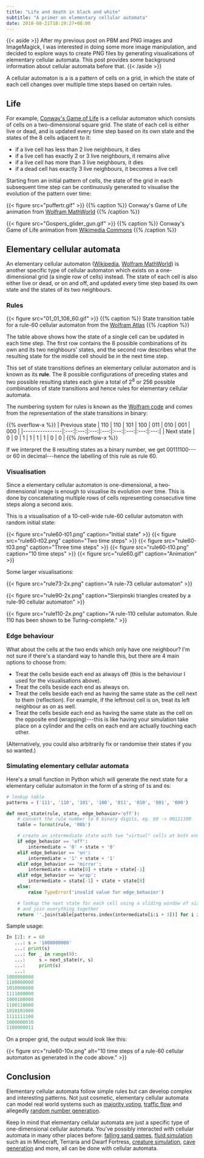 ```yaml
---
title: "Life and death in black and white"
subtitle: "A primer on elementary cellular automata"
date: 2018-08-21T18:19:27+08:00
---
```


{{< aside >}}
After my previous post on PBM and PNG images and ImageMagick, I was interested in doing some more image manipulation,
and decided to explore ways to create PNG files by generating visualisations of elementary cellular automata. This
post provides some background information about cellular automata before that.
{{< /aside >}}

A cellular automaton is a is a pattern of cells on a grid, in which the state of each cell changes over multiple
time steps based on certain rules.

## Life
For example, [Conway's Game of Life](https://en.wikipedia.org/wiki/Conway%27s_Game_of_Life) is a cellular automaton
which consists of cells on a two-dimensional square grid. The state of each cell is either live or dead, and is
updated every time step based on its own state and the states of the 8 cells adjacent to it:

- if a live cell has less than 2 live neighbours, it dies
- if a live cell has exactly 2 or 3 live neighbours, it remains alive
- if a live cell has more than 3 live neighbours, it dies
- if a dead cell has exactly 3 live neighbours, it becomes a live cell

Starting from an initial pattern of cells, the state of the grid in each subsequent time step can be continuously
generated to visualise the evolution of the pattern over time:

{{< figure src="puffertr.gif" >}}
{{% caption  %}}
Conway's Game of Life animation from [Wolfram MathWorld](http://mathworld.wolfram.com/GameofLife.html)
{{% /caption %}}

{{< figure src="Gospers_glider_gun.gif" >}}
{{% caption  %}}
Conway's Game of Life animation from [Wikimedia Commons](https://commons.wikimedia.org/wiki/File:Gospers_glider_gun.gif)
{{% /caption %}}

## Elementary cellular automata
An elementary cellular automaton ([Wikipedia](https://en.wikipedia.org/wiki/Elementary_cellular_automaton),
[Wolfram MathWorld](http://mathworld.wolfram.com/ElementaryCellularAutomaton.html)) is another specific type of
cellular automaton which exists on a one-dimensional grid (a single row of cells) instead. The state of each cell
is also either live or dead, or on and off, and updated every time step based its own state and the states of its
two neighbours.

### Rules
{{< figure src="01_01_108_60.gif" >}}
{{% caption  %}}
State transition table for a rule-60 cellular automaton from the [Wolfram Atlas](http://atlas.wolfram.com/01/01/60/)
{{% /caption %}}

The table above shows how the state of a single cell can be updated in each time step. The first row contains the
8 possible combinations of its own and its two neighbours' states, and the second row describes what the resulting
state for the middle cell should be in the next time step.

This set of state transitions defines an elementary cellular automaton and is known as its **rule**. The 8 possible
configurations of preceding states and two possible resulting states each give a total of 2<sup>8</sup> or 256
possible combinations of state transitions and hence rules for elementary cellular automata.

The numbering system for rules is known as the [Wolfram code](https://en.wikipedia.org/wiki/Wolfram_code) and
comes from the representation of the state transitions in binary:

{{% overflow-x %}}
| Previous state | 110 | 110 | 101 | 100 | 011 | 010 | 001 | 000 |
|----------------|:---:|:---:|:---:|:---:|:---:|:---:|:---:|:---:|
| Next state     |  0  |  0  |  1  |  1  |  1  |  1  |  0  |  0  |
{{% /overflow-x %}}

If we interpret the 8 resulting states as a binary number, we get 00111100---or 60 in decimal---hence the labelling
of this rule as rule 60.

### Visualisation

Since a elementary cellular automaton is one-dimensional, a two-dimensional image is enough to visualise its
evolution over time. This is done by concatenating multiple rows of cells representing consecutive time steps
along a second axis.

This is a visualisation of a 10-cell-wide rule-60 cellular automaton with random initial state:

{{< figure src="rule60-t01.png" caption="Initial state" >}}
{{< figure src="rule60-t02.png" caption="Two time steps" >}}
{{< figure src="rule60-t03.png" caption="Three time steps" >}}
{{< figure src="rule60-t10.png" caption="10 time steps" >}}
{{< figure src="rule60.gif" caption="Animation" >}}

Some larger visualisations:

{{< figure src="rule73-2x.png" caption="A rule-73 cellular automaton" >}}

{{< figure src="rule90-2x.png" caption="Sierpinski triangles created by a rule-90 cellular automaton" >}}

{{< figure src="rule110-2x.png" caption="A rule-110 cellular automaton. Rule 110 has been shown to be Turing-complete." >}}

### Edge behaviour
What about the cells at the two ends which only have one neighbour? I'm not sure if there's a standard way to
handle this, but there are 4 main options to choose from:

- Treat the cells beside each end as always off (this is the behaviour I used for the visualisations above).
- Treat the cells beside each end as always on.
- Treat the cells beside each end as having the same state as the cell next to them (reflection). For example,
if the leftmost cell is on, treat its left neighbour as on as well.
- Treat the cells beside each end as having the same state as the cell on the opposite end (wrapping)---this is
like having your simulation take place on a cylinder and the cells on each end are actually touching each other.

(Alternatively, you could also arbitrarily fix or randomise their states if you so wanted.)

### Simulating elementary cellular automata
Here's a small function in Python which will generate the next state for a elementary cellular automaton in the
form of a string of `1`s and `0`s:

```python
# lookup table
patterns = ('111', '110', '101', '100', '011', '010', '001', '000')

def next_state(rule, state, edge_behavior='off'):
    # convert the rule number to 8 binary digits, eg. 60 -> 00111100
    table = format(rule, '08b')

    # create an intermediate state with two "virtual" cells at both ends
    if edge_behavior == 'off':
        intermediate = '0' + state + '0'
    elif edge_behavior == 'on':
        intermediate = '1' + state + '1'
    elif edge_behavior == 'mirror':
        intermediate = state[0] + state + state[-1]
    elif edge_behavior == 'wrap':
        intermediate = state[-1] + state + state[0]
    else:
        raise TypeError('invalid value for edge_behavior')

    # lookup the next state for each cell using a sliding window of size 3 over the intermediate state
    # and join everything together
    return ''.join(table[patterns.index(intermediate[i:i + 3])] for i in range(0, len(intermediate) - 2))
```

Sample usage:

```python
In [2]: r = 60
   ...: s = '1000000000'
   ...: print(s)
   ...: for _ in range(9):
   ...:     s = next_state(r, s)
   ...:     print(s)
   ...:
1000000000
1100000000
1010000000
1111000000
1000100000
1100110000
1010101000
1111111100
1000000010
1100000011
```

On a proper grid, the output would look like this:

{{< figure src="rule60-10x.png" alt="10 time steps of a rule-60 cellular automaton as generated in the code above." >}}

## Conclusion

Elementary cellular automata follow simple rules but can develop complex and interesting
patterns. Not just cosmetic, elementary cellular automata can model real world systems such as
[majority voting](https://en.wikipedia.org/wiki/Majority_problem_(cellular_automaton)), [traffic
flow](https://en.wikipedia.org/wiki/Microscopic_traffic_flow_model#Cellular_automaton_models) and allegedly
[random number generation](https://en.wikipedia.org/wiki/Rule_30#Random_number_generation).

Keep in mind that elementary cellular automata are just a specific type of one-dimensional cellular
automata. You've possibly interacted with cellular automata in many other places before: [falling sand
games](https://en.wikipedia.org/wiki/Falling-sand_game), [fluid simulation](https://sanojian.github.io/cellauto/)
such as in Minecraft, Terraria and Dwarf Fortress, [creature simulation](https://rileyjshaw.com/terra/#creatures),
[cave](https://gamedevelopment.tutsplus.com/tutorials/generate-random-cave-levels-using-cellular-automata--gamedev-9664)
[generation](https://blog.jrheard.com/procedural-dungeon-generation-cellular-automata) and more, all can be done
with cellular automata.
